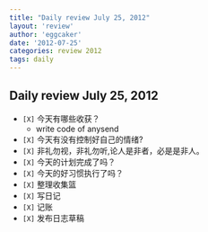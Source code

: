 ```yaml
---
title: "Daily review July 25, 2012" 
layout: 'review'
author: 'eggcaker'
date: '2012-07-25'
categories: review 2012
tags: daily
---
```



## Daily review July 25, 2012

  * `[X]` 今天有哪些收获？ 
    * write code of anysend 
  * `[X]` 今天有没有控制好自己的情绪? 
  * `[X]` 非礼勿视，非礼勿听,论人是非者，必是是非人。 
  * `[X]` 今天的计划完成了吗？ 
  * `[X]` 今天的好习惯执行了吗？ 
  * `[X]` 整理收集篮 
  * `[X]` 写日记 
  * `[X]` 记账 
  * `[X]` 发布日志草稿 

